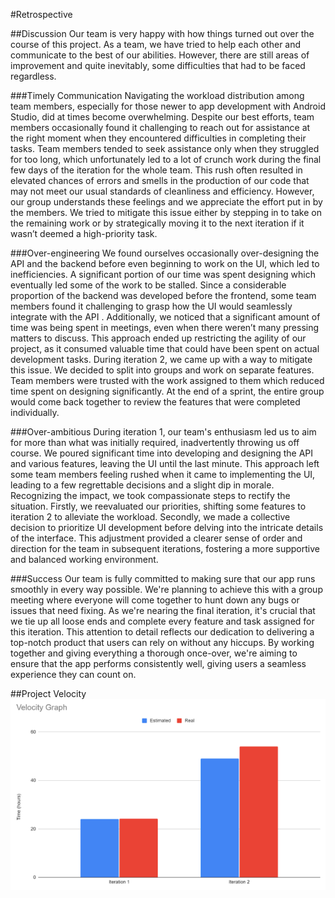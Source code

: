 #Retrospective

##Discussion
Our team is very happy with how things turned out over the course of this project. As a team, we have tried to help each other and communicate to the best of our abilities. However, there are still areas of improvement and quite inevitably, some difficulties that had to be faced regardless.

###Timely Communication
Navigating the workload distribution among team members, especially for those newer to app development with Android Studio, did at times become overwhelming. Despite our best efforts, team members occasionally found it challenging to reach out for assistance at the right moment when they encountered difficulties in completing their tasks. Team members tended to seek assistance only when they struggled for too long, which unfortunately led to a lot of crunch work during the final few days of the iteration for the whole team. This rush often resulted in elevated chances of errors and smells in the production of our code that may not meet our usual standards of cleanliness and efficiency. However, our group understands these feelings and we appreciate the effort put in by the members. We tried to mitigate this issue either by stepping in to take on the remaining work or by strategically moving it to the next iteration if it wasn’t deemed a high-priority task.

###Over-engineering
We found ourselves occasionally over-designing the API and the backend before even beginning to work on the UI, which led to inefficiencies. A significant portion of our time was spent designing which eventually led some of the work to be stalled. Since a considerable proportion of the backend was developed before the frontend, some team members found it challenging to grasp how the UI would seamlessly integrate with the API . Additionally, we noticed that a significant amount of time was being spent in meetings, even when there weren’t many pressing matters to discuss. This approach ended up restricting the agility of our project, as it consumed valuable time that could have been spent on actual development tasks. During iteration 2, we came up with a way to mitigate this issue. We decided to split into groups and work on separate features. Team members were trusted with the work assigned to them which reduced time spent on designing significantly. At the end of a sprint, the entire group would come back together to review the features that were completed individually. 

###Over-ambitious
During iteration 1, our team's enthusiasm led us to aim for more than what was initially required, inadvertently throwing us off course. We poured significant time into developing and designing the API and various features, leaving the UI until the last minute. This approach left some team members feeling rushed when it came to implementing the UI, leading to a few regrettable decisions and a slight dip in morale. Recognizing the impact, we took compassionate steps to rectify the situation. Firstly, we reevaluated our priorities, shifting some features to iteration 2 to alleviate the workload. Secondly, we made a collective decision to prioritize UI development before delving into the intricate details of the interface. This adjustment provided a clearer sense of order and direction for the team in subsequent iterations, fostering a more supportive and balanced working environment.

###Success
Our team is fully committed to making sure that our app runs smoothly in every way possible. We're planning to achieve this with a group meeting where everyone will come together to hunt down any bugs or issues that need fixing. As we're nearing the final iteration, it's crucial that we tie up all loose ends and complete every feature and task assigned for this iteration. This attention to detail reflects our dedication to delivering a top-notch product that users can rely on without any hiccups. By working together and giving everything a thorough once-over, we're aiming to ensure that the app performs consistently well, giving users a seamless experience they can count on.

##Project Velocity
![](Velocity.png)
